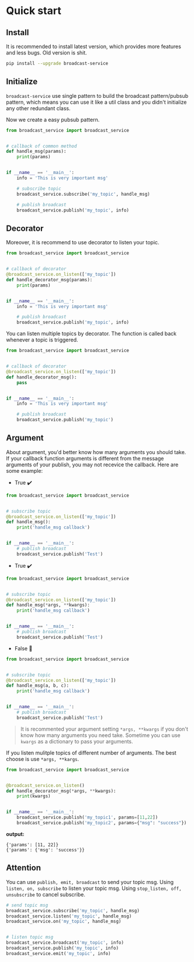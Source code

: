# Quick start

## Install
It is recommended to install latest version, which provides more features and less bugs. Old version is shit.

```bash
pip install --upgrade broadcast-service
```

## Initialize
`broadcast-service` use single pattern to build the broadcast pattern/pubsub pattern, which means you can use it like a util class and you didn't initialize any other redundant class.

Now we create a easy pubsub pattern.
```python
from broadcast_service import broadcast_service


# callback of common method
def handle_msg(params):
    print(params)


if __name__ == '__main__':
    info = 'This is very important msg'

    # subscribe topic
    broadcast_service.subscribe('my_topic', handle_msg)

    # publish broadcast
    broadcast_service.publish('my_topic', info)

```

## Decorator
Moreover, it is recommend to use decorator to listen your topic.

```python
from broadcast_service import broadcast_service


# callback of decorator
@broadcast_service.on_listen(['my_topic'])
def handle_decorator_msg(params):
    print(params)


if __name__ == '__main__':
    info = 'This is very important msg'

    # publish broadcast
    broadcast_service.publish('my_topic', info)
```

You can listen multiple topics by decorator. The function is called back whenever a topic is triggered.

```python
from broadcast_service import broadcast_service


# callback of decorator
@broadcast_service.on_listen(['my_topic'])
def handle_decorator_msg():
    pass


if __name__ == '__main__':
    info = 'This is very important msg'

    # publish broadcast
    broadcast_service.publish('my_topic')
```


## Argument
About argument, you'd better know how many arguments you should take. If your callback function arguments is different from the message arguments of your publish, you may not recevice the callback. Here are some example:

- True :heavy_check_mark:


```python
from broadcast_service import broadcast_service


# subscribe topic
@broadcast_service.on_listen(['my_topic'])
def handle_msg():
    print('handle_msg callback')


if __name__ == '__main__':
    # publish broadcast
    broadcast_service.publish('Test')
```
- True :heavy_check_mark:

```python
from broadcast_service import broadcast_service


# subscribe topic
@broadcast_service.on_listen(['my_topic'])
def handle_msg(*args, **kwargs):
    print('handle_msg callback')


if __name__ == '__main__':
    # publish broadcast
    broadcast_service.publish('Test')
```

- False :no_entry_sign:

```python
from broadcast_service import broadcast_service


# subscribe topic
@broadcast_service.on_listen(['my_topic'])
def handle_msg(a, b, c):
    print('handle_msg callback')


if __name__ == '__main__':
    # publish broadcast
    broadcast_service.publish('Test')
```
> It is recommented your argument setting `*args, **kwargs` if you don't know how many arguments you need take. Sometime you can use `kwargs` as a dictionary to pass your arguments.

If you listen mulitple topics of different number of arguments. The best choose is use `*args, **kargs`.

```python
from broadcast_service import broadcast_service


@broadcast_service.on_listen()
def handle_decorator_msg(*args, **kwargs):
    print(kwargs)


if __name__ == '__main__':
    broadcast_service.publish('my_topic1', params=[11,22])
    broadcast_service.publish('my_topic2', params={"msg": "success"})
```
**output:**
```text
{'params': [11, 22]}
{'params': {'msg': 'success'}}
```



## Attention
You can use `publish, emit, broadcast` to send your topic msg. Using `listen, on, subscribe` to listen your topic msg. Using `stop_listen, off, unsubscribe` to cancel subscribe.


```python
# send topic msg
broadcast_service.subscribe('my_topic', handle_msg)
broadcast_service.listen('my_topic', handle_msg)
broadcast_service.on('my_topic', handle_msg)


# listen topic msg
broadcast_service.broadcast('my_topic', info)
broadcast_service.publish('my_topic', info)
broadcast_service.emit('my_topic', info)
```
